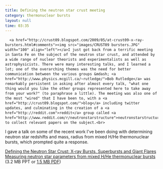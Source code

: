 ```yaml
---
title: Defining the neutron star crust meeting
category: thermonuclear bursts
layout: null
time: 03:35
---
```

<!-- converted from blosxom format post by dkg 22.1.2022 -->
<!-- created by convert.pl on Mon Jan 30 02:08:36 EST 2012 -->
<!-- converted from ../2009/05/defining-neutron-star-crust-meeting.html -->
<!-- Post timestamp Monday, May 25, 2009 11:35 AM -->
<!-- touch -t 200905251135 -->
<!--  Labels: 2009, meetings, thermonuclear bursts -->
      <a href="http://crust09.blogspot.com/2009/05/at-crust09-x-ray-bursters.html#comments"><img src="images/CRUST09 bursters.JPG" width="100" align="left"></a>I just got back from a terrific meeting in Santa Fe on the subject of the neutron star crust, and attended by a wide range of nuclear theorists and experimentalists as well as astrophysicists. There were many interesting talks, and I learned a lot; one of the overarching themes was the need for better communication between the various groups &mdash; <a href="http://www.physics.mcgill.ca/~rutledge/">Bob Rutledge</a> was remarkably persistent in asking after almost every talk, "what one thing would you like the other groups represented here to take away from your work?" (to paraphrase a little). The meeting was also one of the most "wired" that I have been to, with a <a href="http://crust09.blogspot.com/">blog</a> including twitter updates, and culminating in the creation of a <a href="http://reddit.com">reddit</a> group called <a href="http://www.reddit.com/r/neutronstarstructure">neutronstarstructure</a> to collect relevant papers on the subject.<br>
I gave a talk on some of the recent work I've been doing with determining neutron star redshifts and mass, radius from mixed H/He thermonuclear bursts, which prompted quite a response.
<p>
<a href="http://dualcore.physics.mcgill.ca/CRUST09/">Defining the Neutron Star Crust: X-ray Bursts, Superbursts and Giant Flares</a><br>
<a href="http://users.monash.edu.au/~dgallow/docs/CRUST09, Santa Fe.ppt">Measuring neutron star parameters from mixed H/He thermonuclear bursts</a> (3.2 MB PPT or <a href="http://users.monash.edu.au/~dgallow/docs/CRUST09, Santa Fe.pdf">1.5 MB PDF</a>)
